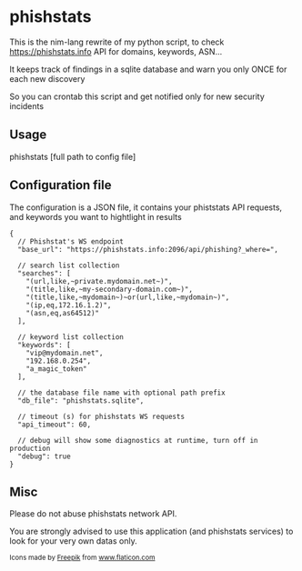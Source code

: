# phishstats

This is the nim-lang rewrite of my python script, to check https://phishstats.info API for domains, keywords, ASN...

It keeps track of findings in a sqlite database and warn you only ONCE for each new discovery

So you can crontab this script and get notified only for new security incidents


## Usage

phishstats [full path to config file]


## Configuration file

The configuration is a JSON file, it contains your phiststats API requests, and keywords you want to hightlight in results
```
{
  // Phishstat's WS endpoint
  "base_url": "https://phishstats.info:2096/api/phishing?_where=",

  // search list collection
  "searches": [
    "(url,like,~private.mydomain.net~)",
    "(title,like,~my-secondary-domain.com~)",
    "(title,like,~mydomain~)~or(url,like,~mydomain~)",
    "(ip,eq,172.16.1.2)",
    "(asn,eq,as64512)"
  ],

  // keyword list collection
  "keywords": [
    "vip@mydomain.net",
    "192.168.0.254",
    "a_magic_token"
  ],

  // the database file name with optional path prefix
  "db_file": "phishstats.sqlite",

  // timeout (s) for phishstats WS requests
  "api_timeout": 60,

  // debug will show some diagnostics at runtime, turn off in production
  "debug": true
}
```

## Misc

Please do not abuse phishstats network API.

You are strongly advised to use this application (and phishstats services) to look for your very own datas only.

<div>
<small>Icons made by <a href="https://www.freepik.com" title="Freepik">Freepik</a> from <a href="https://www.flaticon.com/" title="Flaticon">www.flaticon.com</a></small></div>
